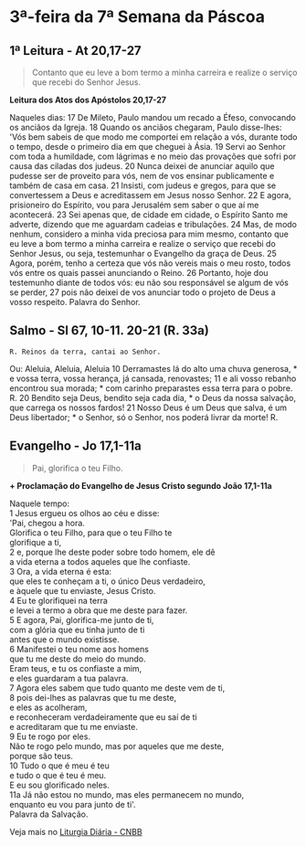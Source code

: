 # 3ª-feira da 7ª Semana da Páscoa

## 1ª Leitura - At 20,17-27

> Contanto que eu leve a bom termo a minha carreira e realize o serviço que recebi do Senhor Jesus.

**Leitura dos Atos dos Apóstolos 20,17-27**

Naqueles dias:    17 De Mileto, Paulo mandou um recado a Éfeso,     convocando os anciãos da Igreja.    18 Quando os anciãos chegaram, Paulo disse-lhes:     'Vós bem sabeis de que modo me comportei     em relação a vós, durante todo o tempo,     desde o primeiro dia em que cheguei à Ásia.    19 Servi ao Senhor com toda a humildade,     com lágrimas e no meio das provações     que sofri por causa das ciladas dos judeus.    20 Nunca deixei de anunciar     aquilo que pudesse ser de proveito para vós,     nem de vos ensinar publicamente     e também de casa em casa.    21 Insisti, com judeus e gregos,     para que se convertessem a Deus     e acreditassem em Jesus nosso Senhor.    22 E agora, prisioneiro do Espírito,     vou para Jerusalém sem saber o que aí me acontecerá.    23 Sei apenas que, de cidade em cidade,     o Espírito Santo me adverte,     dizendo que me aguardam cadeias e tribulações.    24 Mas, de modo nenhum, considero a minha vida     preciosa para mim mesmo,     contanto que eu leve a bom termo a minha carreira     e realize o serviço que recebi do Senhor Jesus,     ou seja, testemunhar o Evangelho da graça de Deus.    25 Agora, porém, tenho a certeza que vós     não vereis mais o meu rosto,     todos vós entre os quais passei anunciando o Reino.    26 Portanto, hoje dou testemunho diante de todos vós:     eu não sou responsável se algum de vós se perder,    27 pois não deixei de vos anunciar     todo o projeto de Deus a vosso respeito.     Palavra do Senhor.

## Salmo - Sl 67, 10-11. 20-21 (R. 33a)

`R. Reinos da terra, cantai ao Senhor.`

Ou: Aleluia, Aleluia, Aleluia 
  10 Derramastes lá do alto uma chuva generosa, *     e vossa terra, vossa herança, já cansada, renovastes;    11 e ali vosso rebanho encontrou sua morada; *     com carinho preparastes essa terra para o pobre. R.    20 Bendito seja Deus, bendito seja cada dia, *     o Deus da nossa salvação, que carrega os nossos fardos!    21 Nosso Deus é um Deus que salva, é um Deus libertador; *     o Senhor, só o Senhor, nos poderá livrar da morte! R.

## Evangelho - Jo 17,1-11a

> Pai, glorifica o teu Filho.

**+ Proclamação do Evangelho de Jesus Cristo segundo João 17,1-11a**

Naquele tempo:    
1 Jesus ergueu os olhos ao céu e disse:   
 'Pai, chegou a hora.   
 Glorifica o teu Filho, para que o teu Filho te   
 glorifique a ti,    
2 e, porque lhe deste poder sobre todo homem, ele dê   
 a vida eterna a todos aqueles que lhe confiaste.    
3 Ora, a vida eterna é esta:   
 que eles te conheçam a ti, o único Deus verdadeiro,   
 e àquele que tu enviaste, Jesus Cristo.    
4 Eu te glorifiquei na terra   
 e levei a termo a obra que me deste para fazer.    
5 E agora, Pai, glorifica-me junto de ti,   
 com a glória que eu tinha junto de ti   
 antes que o mundo existisse.    
6 Manifestei o teu nome aos homens   
 que tu me deste do meio do mundo.   
 Eram teus, e tu os confiaste a mim,   
 e eles guardaram a tua palavra.    
7 Agora eles sabem que tudo quanto me deste vem de ti,    
8 pois dei-lhes as palavras que tu me deste,   
 e eles as acolheram,   
 e reconheceram verdadeiramente que eu saí de ti   
 e acreditaram que tu me enviaste.    
9 Eu te rogo por eles.   
 Não te rogo pelo mundo, mas por aqueles que me deste,   
 porque são teus.    
10 Tudo o que é meu é teu   
 e tudo o que é teu é meu.   
 E eu sou glorificado neles.    
11a Já não estou no mundo, mas eles permanecem no mundo,   
 enquanto eu vou para junto de ti'.   
 Palavra da Salvação.

Veja mais no [Liturgia Diária - CNBB](http://liturgiadiaria.cnbb.org.br/app/user/user/UserView.php?ano=2017&mes=5&dia=30)